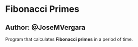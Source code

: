 # Fibonacci Primes

## Author: @JoseMVergara

Program that calculates __Fibonacci primes__ in a period of time. 
